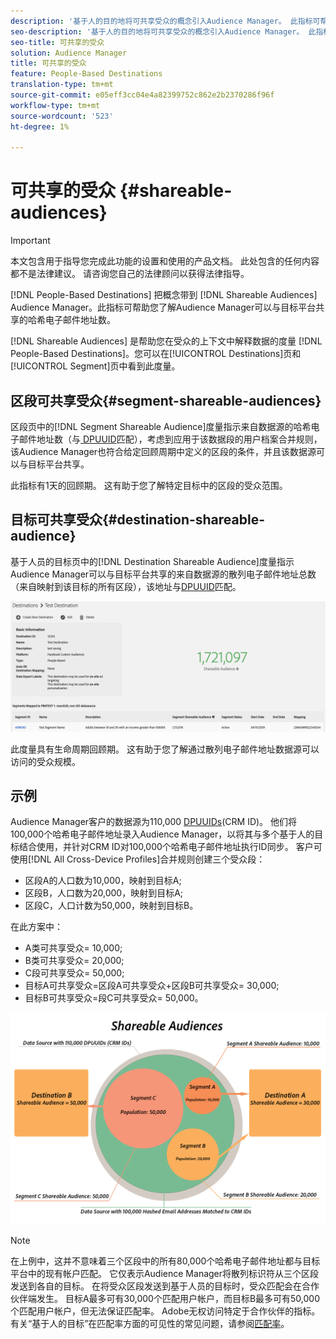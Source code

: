 ```yaml
---
description: '基于人的目的地将可共享受众的概念引入Audience Manager。 此指标可帮助您了解Audience Manager可以与目标平台共享的哈希电子邮件地址数。 '
seo-description: '基于人的目的地将可共享受众的概念引入Audience Manager。 此指标可帮助您了解Audience Manager可以与目标平台共享的哈希电子邮件地址数。 '
seo-title: 可共享的受众
solution: Audience Manager
title: 可共享的受众
feature: People-Based Destinations
translation-type: tm+mt
source-git-commit: e05eff3cc04e4a82399752c862e2b2370286f96f
workflow-type: tm+mt
source-wordcount: '523'
ht-degree: 1%

---
```



# 可共享的受众 {#shareable-audiences}

>[!IMPORTANT]
>本文包含用于指导您完成此功能的设置和使用的产品文档。 此处包含的任何内容都不是法律建议。 请咨询您自己的法律顾问以获得法律指导。

[!DNL People-Based Destinations] 把概念带到 [!DNL Shareable Audiences] Audience Manager。此指标可帮助您了解Audience Manager可以与目标平台共享的哈希电子邮件地址数。

[!DNL Shareable Audiences] 是帮助您在受众的上下文中解释数据的度量 [!DNL People-Based Destinations]。您可以在[!UICONTROL Destinations]页和[!UICONTROL Segment]页中看到此度量。

## 区段可共享受众{#segment-shareable-audiences}

区段页中的[!DNL Segment Shareable Audience]度量指示来自数据源的哈希电子邮件地址数（与[ DPUUID](../../reference/ids-in-aam.md)匹配），考虑到应用于该数据段的用户档案合并规则，该Audience Manager也符合给定回顾周期中定义的区段的条件，并且该数据源可以与目标平台共享。

此指标有1天的回顾期。 这有助于您了解特定目标中的区段的受众范围。

## 目标可共享受众{#destination-shareable-audience}

基于人员的目标页中的[!DNL Destination Shareable Audience]度量指示Audience Manager可以与目标平台共享的来自数据源的散列电子邮件地址总数（来自映射到该目标的所有区段），该地址与[DPUUID](../../reference/ids-in-aam.md)匹配。

![可共享受众](assets/dest-shareable-audiences.png)

此度量具有生命周期回顾期。 这有助于您了解通过散列电子邮件地址数据源可以访问的受众规模。

## 示例

Audience Manager客户的数据源为110,000 [DPUUIDs](../../reference/ids-in-aam.md)(CRM ID)。 他们将100,000个哈希电子邮件地址录入Audience Manager，以将其与多个基于人的目标结合使用，并针对CRM ID对100,000个哈希电子邮件地址执行ID同步。 客户可使用[!DNL All Cross-Device Profiles]合并规则创建三个受众段：

* 区段A的人口数为10,000，映射到目标A;
* 区段B，人口数为20,000，映射到目标A;
* 区段C，人口计数为50,000，映射到目标B。

在此方案中：

* A类可共享受众= 10,000;
* B类可共享受众= 20,000;
* C段可共享受众= 50,000;
* 目标A可共享受众=区段A可共享受众+区段B可共享受众= 30,000;
* 目标B可共享受众=段C可共享受众= 50,000。

![可共享受众图](assets/shareable-audiences.png)

>[!NOTE]
>
>在上例中，这并不意味着三个区段中的所有80,000个哈希电子邮件地址都与目标平台中的现有帐户匹配。 它仅表示Audience Manager将散列标识符从三个区段发送到各自的目标。 在将受众区段发送到基于人员的目标时，受众匹配会在合作伙伴端发生。 目标A最多可有30,000个匹配用户帐户，而目标B最多可有50,000个匹配用户帐户，但无法保证匹配率。 Adobe无权访问特定于合作伙伴的指标。 有关“基于人的目标”在匹配率方面的可见性的常见问题，请参阅[匹配率](../../faq/faq-people-based-destinations.md#match-rates)。
